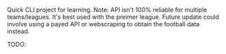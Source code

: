 Quick CLI project for learning. 
Note: API isn't 100% reliable for multiple teams/leagues. It's best used with the preimer league.
Future update could involve using a payed API or webscraping to obtain the football data instead.

TODO:
